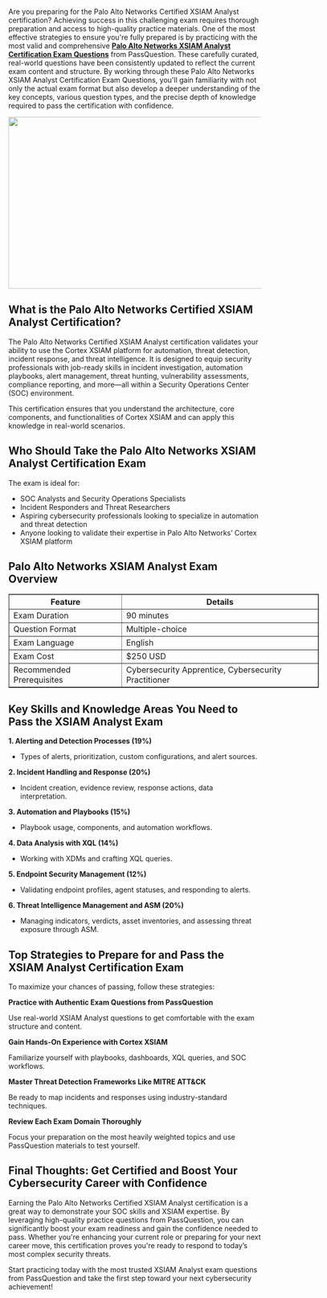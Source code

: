 <p>Are you preparing for the Palo Alto Networks Certified XSIAM Analyst certification? Achieving success in this challenging exam requires thorough preparation and access to high-quality practice materials. One of the most effective strategies to ensure you&#39;re fully prepared is by practicing with the most valid and comprehensive <strong><a href="https://www.passquestion.com/xsiam-analyst.html">Palo Alto Networks XSIAM Analyst Certification Exam Questions</a></strong> from PassQuestion. These carefully curated, real-world questions have been consistently updated to reflect the current exam content and structure. By working through these Palo Alto Networks XSIAM Analyst Certification Exam Questions, you&#39;ll gain familiarity with not only the actual exam format but also develop a deeper understanding of the key concepts, various question types, and the precise depth of knowledge required to pass the certification with confidence.</p>

<p><img alt="" src="https://www.passquestion.com/uploads/pqcom/images/20250711/c9e4c3fb1356e4c75c05f06ba050f424.jpg" style="height:342px; width:618px" /></p>

<h2><strong>What is the Palo Alto Networks Certified XSIAM Analyst Certification?</strong></h2>

<p>The Palo Alto Networks Certified XSIAM Analyst certification validates your ability to use the Cortex XSIAM platform for automation, threat detection, incident response, and threat intelligence. It is designed to equip security professionals with job-ready skills in incident investigation, automation playbooks, alert management, threat hunting, vulnerability assessments, compliance reporting, and more&mdash;all within a Security Operations Center (SOC) environment.</p>

<p>This certification ensures that you understand the architecture, core components, and functionalities of Cortex XSIAM and can apply this knowledge in real-world scenarios.</p>

<h2><strong>Who Should Take the Palo Alto Networks XSIAM Analyst Certification Exam</strong></h2>

<p>The exam is ideal for:</p>

<ul>
	<li>SOC Analysts and Security Operations Specialists</li>
	<li>Incident Responders and Threat Researchers</li>
	<li>Aspiring cybersecurity professionals looking to specialize in automation and threat detection</li>
	<li>Anyone looking to validate their expertise in Palo Alto Networks&rsquo; Cortex XSIAM platform</li>
</ul>

<h2><strong>Palo Alto Networks XSIAM Analyst Exam Overview</strong></h2>

<table border="1" style="width:618px">
	<thead>
		<tr>
			<th><strong>Feature</strong></th>
			<th><strong>Details</strong></th>
		</tr>
	</thead>
	<tbody>
		<tr>
			<td>Exam Duration</td>
			<td>90 minutes</td>
		</tr>
		<tr>
			<td>Question Format</td>
			<td>Multiple-choice</td>
		</tr>
		<tr>
			<td>Exam Language</td>
			<td>English</td>
		</tr>
		<tr>
			<td>Exam Cost</td>
			<td>$250 USD</td>
		</tr>
		<tr>
			<td>Recommended Prerequisites</td>
			<td>Cybersecurity Apprentice, Cybersecurity Practitioner</td>
		</tr>
	</tbody>
</table>

<h2><strong>Key Skills and Knowledge Areas You Need to Pass the XSIAM Analyst Exam</strong></h2>

<p><strong>1. Alerting and Detection Processes (19%)</strong></p>

<ul>
	<li>Types of alerts, prioritization, custom configurations, and alert sources.</li>
</ul>

<p><strong>2. Incident Handling and Response (20%)</strong></p>

<ul>
	<li>Incident creation, evidence review, response actions, data interpretation.</li>
</ul>

<p><strong>3. Automation and Playbooks (15%)</strong></p>

<ul>
	<li>Playbook usage, components, and automation workflows.</li>
</ul>

<p><strong>4. Data Analysis with XQL (14%)</strong></p>

<ul>
	<li>Working with XDMs and crafting XQL queries.</li>
</ul>

<p><strong>5. Endpoint Security Management (12%)</strong></p>

<ul>
	<li>Validating endpoint profiles, agent statuses, and responding to alerts.</li>
</ul>

<p><strong>6. Threat Intelligence Management and ASM (20%)</strong></p>

<ul>
	<li>Managing indicators, verdicts, asset inventories, and assessing threat exposure through ASM.</li>
</ul>

<h2><strong>Top Strategies to Prepare for and Pass the XSIAM Analyst Certification Exam</strong></h2>

<p>To maximize your chances of passing, follow these strategies:</p>

<p><strong>Practice with Authentic Exam Questions from PassQuestion</strong></p>

<p>Use real-world XSIAM Analyst questions to get comfortable with the exam structure and content.</p>

<p><strong>Gain Hands-On Experience with Cortex XSIAM</strong></p>

<p>Familiarize yourself with playbooks, dashboards, XQL queries, and SOC workflows.</p>

<p><strong>Master Threat Detection Frameworks Like MITRE ATT&amp;CK</strong></p>

<p>Be ready to map incidents and responses using industry-standard techniques.</p>

<p><strong>Review Each Exam Domain Thoroughly</strong></p>

<p>Focus your preparation on the most heavily weighted topics and use PassQuestion materials to test yourself.</p>

<h2><strong>Final Thoughts: Get Certified and Boost Your Cybersecurity Career with Confidence</strong></h2>

<p>Earning the Palo Alto Networks Certified XSIAM Analyst certification is a great way to demonstrate your SOC skills and XSIAM expertise. By leveraging high-quality practice questions from PassQuestion, you can significantly boost your exam readiness and gain the confidence needed to pass. Whether you&#39;re enhancing your current role or preparing for your next career move, this certification proves you&#39;re ready to respond to today&rsquo;s most complex security threats.</p>

<p>Start practicing today with the most trusted XSIAM Analyst exam questions from PassQuestion and take the first step toward your next cybersecurity achievement!</p>

<p><!-- notionvc: ce3155c4-d91b-44a5-9fee-c7e840869074 --></p>
